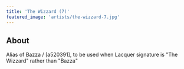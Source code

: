 ```yaml
---
title: 'The Wizzard (7)'
featured_image: 'artists/the-wizzard-7.jpg'
---
```


## About

Alias of Bazza / [a520391], to be used when Lacquer signature is "The Wizzard" rather than "Bazza" 
